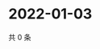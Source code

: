 # 2022-01-03

共 0 条

<!-- BEGIN WEIBO -->
<!-- 最后更新时间 Mon Jan 03 2022 21:23:11 GMT+0800 (China Standard Time) -->

<!-- END WEIBO -->
